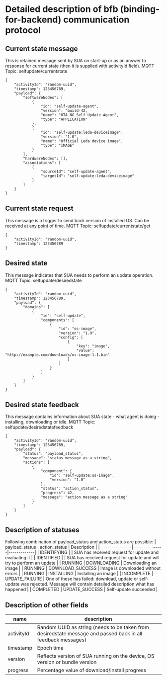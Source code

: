 # Detailed description of bfb (binding-for-backend) communication protocol

## Current state message
This is retained message sent by SUA on start-up or as an answer to response for current state (then it is supplied with activityId field).
MQTT Topic: selfupdate/currentstate
```
{
    "activityId": "random-uuid",
    "timestamp": 123456789,
    "payload": {
        "softwareNodes": [
            {
                "id": "self-update-agent",
                "version": "build-42,
                "name": "OTA NG Self Update Agent",
                "type": "APPLICATION"
            },
            {
                "id": "self-update:leda-deviceimage",
                "version": "1.0",
                "name": "Official Leda device image",
                "type": "IMAGE"
            }
        ],
        "hardwareNodes": [],
        "associations": [
            {
                "sourceId": "self-update-agent",
                "targetId": "self-update:leda-deviceimage"
            }
        ]
    }
}
```

## Current state request
This message is a trigger to send back version of installed OS. Can be received at any point of time.
MQTT Topic: selfupdate/currentstate/get
```
{
    "activityId": "random-uuid",
    "timestamp": 123456789
}
```

## Desired state
This message indicates that SUA needs to perform an update operation.
MQTT Topic: selfupdate/desiredstate
```
{
    "activityId": "random-uuid",
    "timestamp": 123456789,
    "payload": {
        "domains": [
            {
                "id": "self-update",
                "components": [
                    {
                        "id": "os-image",
                        "version": "1.0",
                        "config": [
                            {
                                "key": "image",
                                "value": "http://example.com/downloads/os-image-1.1.bin"
                            }
                        ]
                    }
                ]
            }
        ]
    }
}
```

## Desired state feedback
This message contains information about SUA state - what agent is doing - installing, downloading or idle.
MQTT Topic: selfupdate/desiredstatefeedback
```
{
    "activityId": "random-uuid",
    "timestamp": 123456789,
    "payload": {
        "status": "payload_status",
        "message": "status message as a string",
        "actions": [
            {
                "component": {
                    "id": "self-update:os-image",
                    "version": "1.0"
                },
                "status": "action_status",
                "progress": 42,
                "message": "action message as a string"
            }
        ]
    }
}
```

## Description of statuses
Following combination of payload_status and action_status are possible:
| payload_status | action_status | Description |
|----------------|---------------|-------------|
| IDENTIFYING | | SUA has received request for update and evaluating it |
| IDENTIFIED | | SUA has received request for update and will try to perform an update |
| RUNNING | DOWNLOADING | Downloading an image |
| RUNNING | DOWNLOAD_SUCCESS | Image is downloaded without errors |
| RUNNING | INSTALLING | Installing an image |
| INCOMPLETE | UPDATE_FAILURE | One of these has failed: download, update or self-update was rejected. Message will contain detailed description what has happened |
| COMPLETED | UPDATE_SUCCESS | Self-update succeeded |

## Description of other fields
| name | description |
|------|-------------|
| activityId | Random UUID as string (needs to be taken from desiredstate message and passed back in all feedback messages) |
| timestamp | Epoch time |
| version | Reflects version of SUA running on the device, OS version or bundle version |
| progress | Percentage value of download/install progress |
